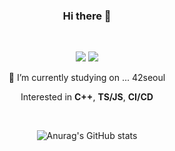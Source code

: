 <div align="center">

### Hi there 👋

<br/>

<p>
	<a href="#" onclick='window.open("https://42seoul.kr/");return false;'><img src="https://img.shields.io/badge/42Seoul-000000?style=flat-square&logo=42&logoColor=white"/></a>
	<a href="#" onclick='window.open("https://jgo.kr/");return false;'><img src="https://img.shields.io/badge/tistory-424242?style=flat-square&logo=tistory&logoColor=white"/></a>
</p>

<p>
🔭 I’m currently studying on ... 42seoul
</p>

Interested in **C++**, **TS/JS**, **CI/CD**

<br/>

![Anurag's GitHub stats](https://github-readme-stats.vercel.app/api?username=jgodv&show_icons=true&theme=panda)

</div>